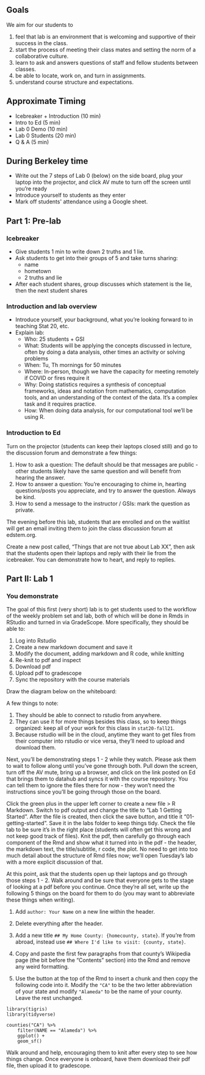 ## Goals

We aim for our students to

1.  feel that lab is an environment that is welcoming and supportive of
    their success in the class.
2.  start the process of meeting their class mates and setting the norm
    of a collaborative culture.
3.  learn to ask and answers questions of staff and fellow students
    between classes.
4.  be able to locate, work on, and turn in assignments.
5.  understand course structure and expectations.

## Approximate Timing

-   Icebreaker + Introduction (10 min)
-   Intro to Ed (5 min)
-   Lab 0 Demo (10 min)
-   Lab 0 Students (20 min)
-   Q & A (5 min)

## During Berkeley time

-   Write out the 7 steps of Lab 0 (below) on the side board, plug your
    laptop into the projector, and click AV mute to turn off the screen
    until you’re ready
-   Introduce yourself to students as they enter
-   Mark off students' attendance using a Google sheet.

## Part 1: Pre-lab

### Icebreaker

-   Give students 1 min to write down 2 truths and 1 lie.
-   Ask students to get into their groups of 5 and take turns sharing:
    -   name
    -   hometown
    -   2 truths and lie
-   After each student shares, group discusses which statement is the
    lie, then the next student shares

### Introduction and lab overview

-   Introduce yourself, your background, what you’re looking forward to
    in teaching Stat 20, etc.
-   Explain lab:
    -   Who: 25 students + GSI
    -   What: Students will be applying the concepts discussed in
        lecture, often by doing a data analysis, other times an activity
        or solving problems
    -   When: Tu, Th mornings for 50 minutes
    -   Where: In-person, though we have the capacity for meeting
        remotely if COVID or fires require it
    -   Why: Doing statistics requires a synthesis of conceptual
        frameworks, ideas and notation from mathematics, computation
        tools, and an understanding of the context of the data. It’s a
        complex task and it requires practice.
    -   How: When doing data analysis, for our computational tool we’ll
        be using R.

### Introduction to Ed

Turn on the projector (students can keep their laptops closed still) and
go to the discussion forum and demonstrate a few things:

1.  How to ask a question: The default should be that messages are
    public - other students likely have the same question and will
    benefit from hearing the answer.
2.  How to answer a question: You’re encouraging to chime in, hearting
    questions/posts you appreciate, and try to answer the question.
    Always be kind.
3.  How to send a message to the instructor / GSIs: mark the question as
    private.

The evening before this lab, students that are enrolled and on the
waitlist will get an email inviting them to join the class discussion
forum at edstem.org.

Create a new post called, “Things that are not true about Lab XX”, then
ask that the students open their laptops and reply with their lie from
the icebreaker. You can demonstrate how to heart, and reply to replies.

## Part II: Lab 1

### You demonstrate

The goal of this first (very short) lab is to get students used to the
workflow of the weekly problem set and lab, both of which will be done
in Rmds in RStudio and turned in via GradeScope. More specifically, they
should be able to:

1.  Log into Rstudio
2.  Create a new markdown document and save it
3.  Modify the document, adding markdown and R code, while knitting
4.  Re-knit to pdf and inspect
5.  Download pdf
6.  Upload pdf to gradescope
7.  Sync the repository with the course materials

Draw the diagram below on the whiteboard:

A few things to note:

1.  They should be able to connect to rstudio from anywhere.
2.  They can use it for more things besides this class, so to keep
    things organized: keep all of your work for this class in
    `stat20-fall21`.
3.  Because rstudio will be in the cloud, anytime they want to get files
    from their computer into rstudio or vice versa, they’ll need to
    upload and download them.

Next, you’ll be demonstrating steps 1 - 2 while they watch. Please ask
them to wait to follow along until you’ve gone through both. Pull down
the screen, turn off the AV mute, bring up a browser, and click on the
link posted on Ed that brings them to datahub and syncs it with the
course repository. You can tell them to ignore the files there for now -
they won’t need the instructions since you’ll be going through those on
the board.

Click the green plus in the upper left corner to create a new file &gt;
R Markdown. Switch to pdf output and change the title to “Lab 1 Getting
Started”. After the file is created, then click the save button, and
title it “01-getting-started”. Save it in the labs folder to keep things
tidy. Check the file tab to be sure it’s in the right place (students
will often get this wrong and not keep good track of files). Knit the
pdf, then carefully go through each component of the Rmd and show what
it turned into in the pdf - the header, the markdown text, the
title/subtitle, r code, the plot. No need to get into too much detail
about the structure of Rmd files now; we’ll open Tuesday’s lab with a
more explicit discussion of that.

At this point, ask that the students open up their laptops and go
through those steps 1 - 2. Walk around and be sure that everyone gets to
the stage of looking at a pdf before you continue. Once they’re all set,
write up the following 5 things on the board for them to do (you may
want to abbreviate these things when writing).

1.  Add `author: Your Name` on a new line within the header.

2.  Delete everything after the header.

3.  Add a new title `## My Home County: {homecounty, state}`. If you’re
    from abroad, instead use
    `## Where I'd like to visit: {county, state}`.

4.  Copy and paste the first few paragraphs from that county’s Wikipedia
    page (the bit before the “Contents” section) into the Rmd and remove
    any weird formatting.

5.  Use the button at the top of the Rmd to insert a chunk and then copy
    the following code into it. Modify the `"CA"` to be the two letter
    abbreviation of your state and modify `"Alameda"` to be the name of
    your county. Leave the rest unchanged.

<!-- -->

    library(tigris)
    library(tidyverse)

    counties("CA") %>%
        filter(NAME == "Alameda") %>%
        ggplot() +
        geom_sf()

Walk around and help, encouraging them to knit after every step to see
how things change. Once everyone is onboard, have them download their
pdf file, then upload it to gradescope.
